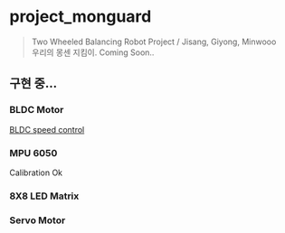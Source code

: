 # project_monguard
>Two Wheeled Balancing Robot Project / Jisang, Giyong, Minwooo </br>
우리의 몽센 지킴이. Coming Soon..

## 구현 중...

### BLDC Motor
[BLDC speed control](https://github.com/MiRuAE/project_monguard/tree/main/arduino_basic_codes/openloop_two_motor_speed_control/two_motor_speed_control)
### MPU 6050
Calibration Ok
### 8X8 LED Matrix

### Servo Motor
